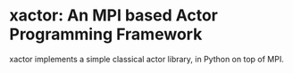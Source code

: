 # xactor: An MPI based Actor Programming Framework

xactor implements a simple classical actor library,
in Python on top of MPI.
